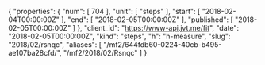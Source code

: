 {
  "properties": {
    "num": [
      704
    ],
    "unit": [
      "steps"
    ],
    "start": [
      "2018-02-04T00:00:00Z"
    ],
    "end": [
      "2018-02-05T00:00:00Z"
    ],
    "published": [
      "2018-02-05T00:00:00Z"
    ]
  },
  "client_id": "https://www-api.jvt.me/fit",
  "date": "2018-02-05T00:00:00Z",
  "kind": "steps",
  "h": "h-measure",
  "slug": "2018/02/rsnqc",
  "aliases": [
    "/mf2/644fdb60-0224-40cb-b495-ae107ba28cfd/",
    "/mf2/2018/02/Rsnqc"
  ]
}

